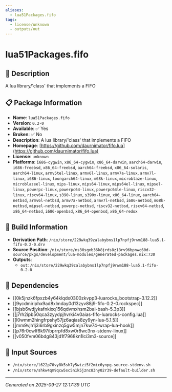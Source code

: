 ```yaml
---
aliases:
  - lua51Packages.fifo
tags:
  - license/unknown
  - outputs/out
---
```


# lua51Packages.fifo

## 📝 Description

A lua library/'class' that implements a FIFO

## 📋 Package Information

- **Name**: `lua51Packages.fifo`
- **Version**: `0.2-0`
- **Available**: ✅ Yes
- **Broken**: ✅ No
- **Description**: A lua library/'class' that implements a FIFO
- **Homepage**: [https://github.com/daurnimator/fifo.lua](https://github.com/daurnimator/fifo.lua)
- **License**: `unknown`
- **Platforms**: `i686-cygwin`, `x86_64-cygwin`, `x86_64-darwin`, `aarch64-darwin`, `i686-freebsd`, `x86_64-freebsd`, `aarch64-freebsd`, `x86_64-solaris`, `aarch64-linux`, `armv5tel-linux`, `armv6l-linux`, `armv7a-linux`, `armv7l-linux`, `i686-linux`, `loongarch64-linux`, `m68k-linux`, `microblaze-linux`, `microblazeel-linux`, `mips-linux`, `mips64-linux`, `mips64el-linux`, `mipsel-linux`, `powerpc-linux`, `powerpc64-linux`, `powerpc64le-linux`, `riscv32-linux`, `riscv64-linux`, `s390-linux`, `s390x-linux`, `x86_64-linux`, `aarch64-netbsd`, `armv6l-netbsd`, `armv7a-netbsd`, `armv7l-netbsd`, `i686-netbsd`, `m68k-netbsd`, `mipsel-netbsd`, `powerpc-netbsd`, `riscv32-netbsd`, `riscv64-netbsd`, `x86_64-netbsd`, `i686-openbsd`, `x86_64-openbsd`, `x86_64-redox`

## 🔧 Build Information

- **Derivation Path**: `/nix/store/229wkq39zalabybns1lp7npfj9rwm188-lua5.1-fifo-0.2-0.drv`
- **Source Position**: `/nix/store/ns30sqxb36k8jrds8z18rv96bpnwc60d-source/pkgs/development/lua-modules/generated-packages.nix:730`
- **Outputs**:
  - `out`:  `/nix/store/229wkq39zalabybns1lp7npfj9rwm188-lua5.1-fifo-0.2-0`

## 🔗 Dependencies

- [[0k5jnzk6fpxzb4y64klqdx0300zkvpp3-luarocks_bootstrap-3.12.2]]
- [[9ycdmiriphx9ad8xlmday0d13zyv88j9-fifo-0.2-0.rockspec]]
- [[bjsb6wdjykafnkixq156qdvmxhsm2bai-bash-5.3p3]]
- [[j7rh2ipb50qca3zyydpjhvrki4v0aias-fifo-luarocks-config.lua]]
- [[l0wmm2hingfrpshy57jz6aqias8zy9yn-lua-5.1.5]]
- [[mm9vjh1j3i6rb9gxinzq5gw5mjn7kw74-wrap-lua-hook]]
- [[p76r0cwlf6k97ibprrpfd8xw0r8wc3nx-stdenv-linux]]
- [[v050fvm06bdg843jd1f7968kn1lci3m3-source]]

## 📁 Input Sources

- `/nix/store/l622p70vy8k5sh7y5wizi5f2mic6ynpg-source-stdenv.sh`
- `/nix/store/shkw4qm9qcw5sc5n1k5jznc83ny02r39-default-builder.sh`

---
*Generated on 2025-09-27 12:17:39 UTC*
